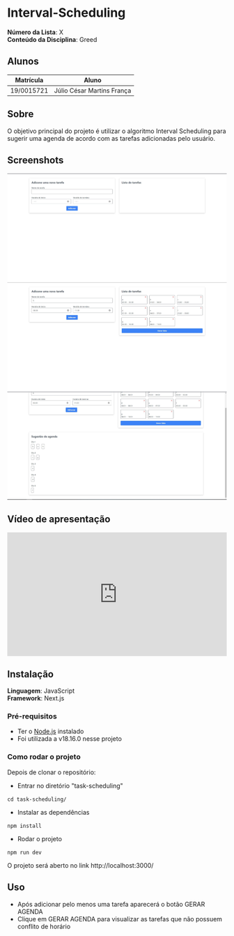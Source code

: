 # Interval-Scheduling

**Número da Lista**: X<br>
**Conteúdo da Disciplina**: Greed<br>

## Alunos

| Matrícula  | Aluno                      |
| ---------- | -------------------------- |
| 19/0015721 | Júlio César Martins França |

## Sobre

O objetivo principal do projeto é utilizar o algoritmo Interval Scheduling para sugerir uma agenda de acordo com as tarefas adicionadas pelo usuário.

## Screenshots

<img src="img/Screenshot_1.jpg">
<img src="img/Screenshot_2.jpg">
<img src="img/Screenshot_3.jpg">

## Vídeo de apresentação

<div style="position: relative; padding-bottom: 56.25%; height: 0;"><iframe src="https://www.loom.com/embed/b62f1a02ae2c4fc9b5f143804e856a11" frameborder="0" webkitallowfullscreen mozallowfullscreen allowfullscreen style="position: absolute; top: 0; left: 0; width: 100%; height: 100%;"></iframe></div>

## Instalação

**Linguagem**: JavaScript<br>
**Framework**: Next.js<br>

### Pré-requisitos

- Ter o [Node.js](https://nodejs.org/en) instalado
- Foi utilizada a v18.16.0 nesse projeto

### Como rodar o projeto

Depois de clonar o repositório:

- Entrar no diretório "task-scheduling"

```
cd task-scheduling/
```

- Instalar as dependências

```
npm install
```

- Rodar o projeto

```
npm run dev
```

O projeto será aberto no link http://localhost:3000/

## Uso

- Após adicionar pelo menos uma tarefa aparecerá o botão GERAR AGENDA
- Clique em GERAR AGENDA para visualizar as tarefas que não possuem conflito de horário
